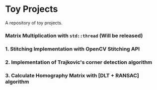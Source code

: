 # Toy Projects
A repository of toy projects.

### Matrix Multiplication with `std::thread` (Will be released)
### 1. Stitching Implementation with OpenCV Stitching API
### 2. Implementation of Trajkovic's corner detection algorithm
### 3. Calculate Homography Matrix with [DLT + RANSAC] algorithm

